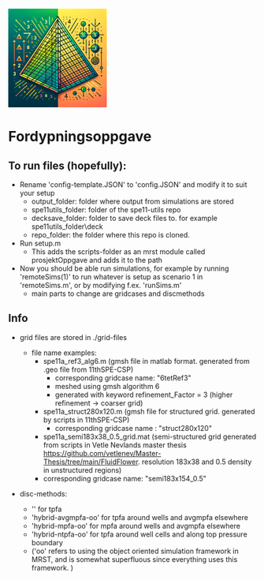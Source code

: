 ![Project Logo](Images/logo_small.png)
# Fordypningsoppgave


## To run files (hopefully):
- Rename 'config-template.JSON' to 'config.JSON' and modify it to suit your setup
    - output_folder: folder where output from simulations are stored
    - spe11utils_folder: folder of the spe11-utils repo
    - decksave_folder: folder to save deck files to. for example spe11utils_folder\deck
    - repo_folder: the folder where this repo is cloned.
- Run setup.m
    - This adds the scripts-folder as an mrst module called prosjektOppgave and adds it to the path
- Now you should be able run simulations, for example by running 'remoteSims(1)' to run whatever is setup as scenario 1 in 'remoteSims.m', or by modifying f.ex. 'runSims.m' 
    - main parts to change are gridcases and discmethods

## Info
- grid files are stored in ./grid-files
    - file name examples:
        - spe11a_ref3_alg6.m (gmsh file in matlab format. generated from .geo file from 11thSPE-CSP)
            - corresponding gridcase name: "6tetRef3"
            - meshed using gmsh algorithm 6
            - generated with keyword refinement_Factor = 3 (higher refinement -> coarser grid)
        - spe11a_struct280x120.m (gmsh file for structured grid. generated by scripts in 11thSPE-CSP)
            - corresponding gridcase name : "struct280x120"
        - spe11a_semi183x38_0.5_grid.mat (semi-structured grid generated from scripts in Vetle Nevlands master thesis https://github.com/vetlenev/Master-Thesis/tree/main/FluidFlower. resolution 183x38 and 0.5 density in unstructured regions)
        -  corresponding gridcase name: "semi183x154_0.5"

- disc-methods:
    - '' for tpfa
    - 'hybrid-avgmpfa-oo' for tpfa around wells and avgmpfa elsewhere
    - 'hybrid-mpfa-oo' for mpfa around wells and avgmpfa elsewhere
    - 'hybrid-ntpfa-oo' for tpfa around well cells and along top pressure boundary
    - ('oo' refers to using the object oriented simulation framework in MRST, and is somewhat superfluous since everything uses this framework. )